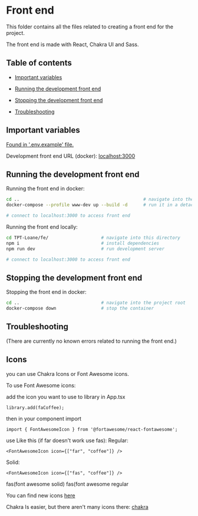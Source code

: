 # Front end

This folder contains all the files related to creating a front end for the
project.

The front end is made with React, Chakra UI and Sass.

## Table of contents

- [Important variables](#important-variables)

- [Running the development front end](#running-the-development-front-end)

- [Stopping the development front end](#stopping-the-development-front-end)

- [Troubleshooting](#troubleshooting)

## Important variables

[Found in '.env.example' file.](./.env.example)

Development front end URL (docker): [localhost:3000](http://localhost:3000)

## Running the development front end

Running the front end in docker:

```bash
cd ..                                               # navigate into the project root
docker-compose --profile www-dev up --build -d      # run it in a detached docker container

# connect to localhost:3000 to access front end
```

Running the front end locally:

```bash
cd TPT-Loane/fe/                    # navigate into this directory
npm i                               # install dependencies
npm run dev                         # run development server

# connect to localhost:3000 to access front end
```

## Stopping the development front end

Stopping the front end in docker:

```bash
cd ..                               # navigate into the project root
docker-compose down                 # stop the container
```

## Troubleshooting

(There are currently no known errors related to running the front end.)

## Icons

you can use Chakra Icons or Font Awesome icons.

To use Font Awesome icons:

add the icon you want to use to library in App.tsx

```
library.add(faCoffee);
```

then in your component import

```
import { FontAwesomeIcon } from '@fortawesome/react-fontawesome';
```

use Like this (if far doesn't work use fas):
Regular:

```
<FontAwesomeIcon icon={["far", "coffee"]} />
```

Solid:

```
<FontAwesomeIcon icon={["fas", "coffee"]} />
```

fas(font awesome solid)
fas(font awesome regular

You can find new icons [here](https://fontawesome.com/icons?d=gallery&p=2&m=free)

Chakra Is easier, but there aren't many icons there:
[chakra](https://chakra-ui.com/docs/media-and-icons/icon)
